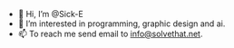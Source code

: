 - 👋 Hi, I’m @Sick-E
- 👀 I’m interested in programming, graphic design and ai.
- 📫 To reach me send email to info@solvethat.net.

<!---
Sick-E/Sick-E is a ✨ special ✨ repository because its `README.md` (this file) appears on your GitHub profile.
You can click the Preview link to take a look at your changes.
--->
